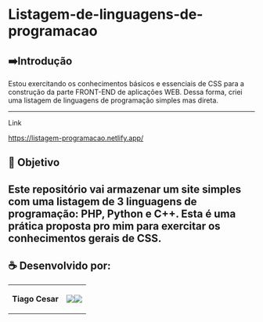 # Listagem-de-linguagens-de-programacao


## ➡️Introdução
Estou exercitando os conhecimentos básicos e essenciais de CSS para a construção da parte FRONT-END de aplicações WEB. Dessa forma, criei uma listagem de linguagens de programação simples mas direta.

---

Link

https://listagem-programacao.netlify.app/


## 🎯 Objetivo
Este repositório vai armazenar um site simples com uma listagem de 3 linguagens de programação: PHP, Python e C++. Esta é uma prática proposta pro mim para exercitar os conhecimentos gerais de CSS.
---

## ☕ Desenvolvido por:

<table>
  <tbody>

<tr>
    <td><p align="left-center"><b>Tiago Cesar</b></p></td>
    <td><a href="https://github.com/TiagoUniverse" target="_blank"><img loading="lazy" src="https://img.shields.io/badge/GitHub-100000?style=for-the-badge&logo=github&logoColor=white" target="_blank" align="center"></a><a href="https://www.linkedin.com/in/tiago-lopes--/" target="_blank"><img loading="lazy" src="https://img.shields.io/badge/-LinkedIn-%230077B5?style=for-the-badge&logo=linkedin&logoColor=white" target="_blank" align="center"></a></td>
  </tr>

  </tbody>
 </table>
